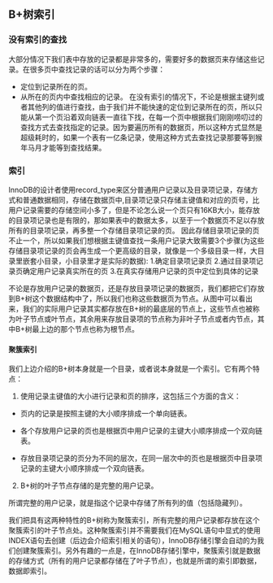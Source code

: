 ## B+树索引
### 没有索引的查找
大部分情况下我们表中存放的记录都是非常多的，需要好多的数据页来存储这些记录。在很多页中查找记录的话可以分为两个步骤：
- 定位到记录所在的页。
- 从所在的页内中查找相应的记录。
在没有索引的情况下，不论是根据主键列或者其他列的值进行查找，由于我们并不能快速的定位到记录所在的页，所以只能从第一个页沿着双向链表一直往下找，在每一个页中根据我们刚刚唠叨过的查找方式去查找指定的记录。因为要遍历所有的数据页，所以这种方式显然是超级耗时的，如果一个表有一亿条记录，使用这种方式去查找记录那要等到猴年马月才能等到查找结果。
### 索引
InnoDB的设计者使用record_type来区分普通用户记录以及目录项记录，存储方式和普通数据相同，存储在数据页中,目录项记录只存储主键值和对应的页号，比用户记录需要的存储空间小多了，但是不论怎么说一个页只有16KB大小，能存放的目录项记录也是有限的，那如果表中的数据太多，以至于一个数据页不足以存放所有的目录项记录，再多整一个存储目录项记录的页。
因此存储目录项记录的页不止一个，所以如果我们想根据主键值查找一条用户记录大致需要3个步骤(为这些存储目录项记录的页会再生成一个更高级的目录，就像是一个多级目录一样，大目录里嵌套小目录，小目录里才是实际的数据):
1.确定目录项记录页
2.通过目录项记录页确定用户记录真实所在的页
3.在真实存储用户记录的页中定位到具体的记录

不论是存放用户记录的数据页，还是存放目录项记录的数据页，我们都把它们存放到B+树这个数据结构中了，所以我们也称这些数据页为节点。从图中可以看出来，我们的实际用户记录其实都存放在B+树的最底层的节点上，这些节点也被称为叶子节点或叶节点，其余用来存放目录项的节点称为非叶子节点或者内节点，其中B+树最上边的那个节点也称为根节点。

####  聚簇索引
我们上边介绍的B+树本身就是一个目录，或者说本身就是一个索引。它有两个特点：

1. 使用记录主键值的大小进行记录和页的排序，这包括三个方面的含义：

- 页内的记录是按照主键的大小顺序排成一个单向链表。

- 各个存放用户记录的页也是根据页中用户记录的主键大小顺序排成一个双向链表。

- 存放目录项记录的页分为不同的层次，在同一层次中的页也是根据页中目录项记录的主键大小顺序排成一个双向链表。

2. B+树的叶子节点存储的是完整的用户记录。

所谓完整的用户记录，就是指这个记录中存储了所有列的值（包括隐藏列）。

我们把具有这两种特性的B+树称为聚簇索引，所有完整的用户记录都存放在这个聚簇索引的叶子节点处。这种聚簇索引并不需要我们在MySQL语句中显式的使用INDEX语句去创建（后边会介绍索引相关的语句），InnoDB存储引擎会自动的为我们创建聚簇索引。另外有趣的一点是，在InnoDB存储引擎中，聚簇索引就是数据的存储方式（所有的用户记录都存储在了叶子节点），也就是所谓的索引即数据，数据即索引。

